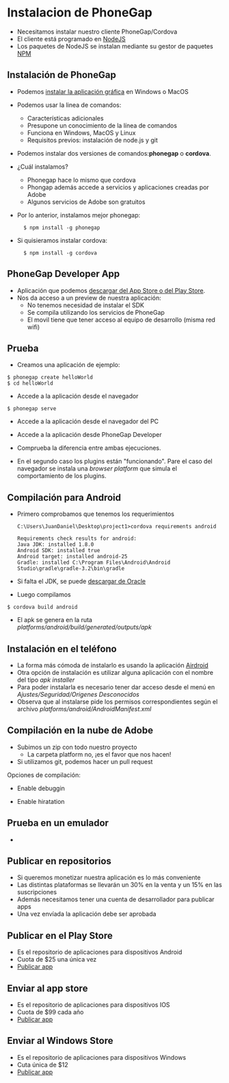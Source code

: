 # Instalacion de PhoneGap




* Necesitamos instalar nuestro cliente PhoneGap/Cordova
* El cliente está programado en [NodeJS](https://nodejs.org/)
* Los paquetes de NodeJS se instalan mediante su gestor de paquetes [NPM](https://www.npmjs.com/)

## Instalación de PhoneGap

* Podemos [instalar la aplicación gráfica](http://docs.phonegap.com/getting-started/1-install-phonegap/desktop/) en Windows o MacOS
* Podemos usar la linea de comandos:
  * Características adicionales
  * Presupone un conocimiento de la línea de comandos
  * Funciona en Windows, MacOS y Linux
  * Requisitos previos: instalación de node.js y git


* Podemos instalar dos versiones de comandos:**phonegap** o **cordova**. 
* ¿Cuál instalamos?

  * Phonegap hace lo mismo que cordova
  * Phongap además accede a servicios y aplicaciones creadas por Adobe
  * Algunos servicios de Adobe son gratuitos

* Por lo anterior, instalamos mejor phonegap:

  ```
    $ npm install -g phonegap
  ```

* Si quisieramos instalar cordova:

  ```
    $ npm install -g cordova
  ```




## PhoneGap Developer App

- Aplicación que podemos [descargar del App Store o del Play Store](http://docs.phonegap.com/getting-started/2-install-mobile-app/).
- Nos da acceso a un preview de nuestra aplicación:
  - No tenemos necesidad de instalar el SDK
  - Se compila utilizando los servicios de PhoneGap
  - El movil tiene que tener acceso al equipo de desarrollo (misma red wifi)
  

## Prueba 

- Creamos una aplicación de ejemplo:

```
$ phonegap create helloWorld
$ cd helloWorld
```
- Accede a la aplicación desde el navegador

```
$ phonegap serve
```

- Accede a la aplicación desde el navegador del PC
- Accede a la aplicación desde PhoneGap Developer

- Comprueba la diferencia entre ambas ejecuciones.
- En el segundo caso los plugins están "funcionando". Pare el caso del navegador se instala una *browser platform* que simula el comportamiento de los plugins.
  
## Compilación para Android
- Primero comprobamos que tenemos los requerimientos
  ```
  C:\Users\JuanDaniel\Desktop\project1>cordova requirements android
  
  Requirements check results for android:
  Java JDK: installed 1.8.0
  Android SDK: installed true
  Android target: installed android-25
  Gradle: installed C:\Program Files\Android\Android Studio\gradle\gradle-3.2\bin\gradle
  ```
* Si falta el JDK, se puede [descargar de Oracle](http://www.oracle.com/technetwork/java/javase/downloads/jdk8-downloads-2133151.html)

- Luego compilamos
```
$ cordova build android
```
- El apk se genera en la ruta *platforms/android/build/generated/outputs/apk*

## Instalación en el teléfono 
- La forma más cómoda de instalarlo es usando la aplicación [Airdroid](https://web.airdroid.com/)
- Otra opción de instalación es utilizar alguna aplicación con el nombre del tipo *apk installer*
- Para poder instalarla es necesario tener dar acceso desde el menú en *Ajustes/Seguridad/Origenes Desconocidos*
- Observa que al instalarse pide los permisos correspondientes según el archivo *platforms/android/AndroidManifest.xml*

## Compilación en la nube de Adobe
- Subimos un zip con todo nuestro proyecto
  - La carpeta platform no, ¡es el favor que nos hacen!
- Si utilizamos git, podemos hacer un pull request

Opciones de compilación:
- Enable debuggin

- Enable hiratation

## Prueba en un emulador
- 

## Publicar en repositorios
- Si queremos monetizar nuestra aplicación es lo más conveniente
- Las distintas plataformas se llevarán un 30% en la venta y un 15% en las suscripciones
- Además necesitamos tener una cuenta de desarrollador para publicar apps
- Una vez envíada la aplicación debe ser aprobada

## Publicar en el Play Store
- Es el repositorio de aplicaciones para dispositivos Android
- Cuota de $25 una única vez
- [Publicar app](https://play.google.com/apps/publish/signup/)


## Enviar al app store
- Es el repositorio de aplicaciones para dispositivos IOS
- Cuota de $99 cada año
- [Publicar app](https://developer.apple.com/app-store/submissions/)

## Enviar al Windows Store
- Es el repositorio de aplicaciones para dispositivos Windows
- Cuta única de $12
- [Publicar app](https://developer.microsoft.com/es-es/store/publish-apps)